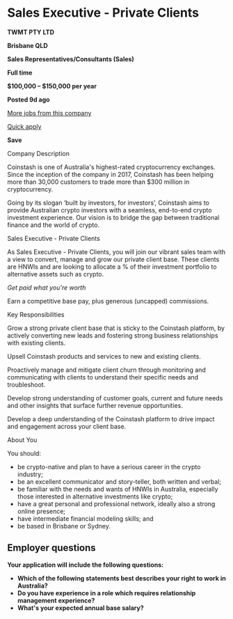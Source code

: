 # Sales Executive - Private Clients

**TWMT PTY LTD**

**Brisbane QLD**

**Sales Representatives/Consultants (Sales)**

**Full time**

**$100,000 – $150,000 per year**

**Posted 9d ago**

[More jobs from this company](https://www.seek.com.au/jobs?advertiserid=39884337)

[Quick apply](https://www.seek.com.au/job/74211209/apply?sol=fcae647cae363153c9e7a5b09fe0a458d722b7b1)

**Save**

Company Description

Coinstash is one of Australia's highest-rated cryptocurrency exchanges. Since the inception of the company in 2017, Coinstash has been helping more than 30,000 customers to trade more than $300 million in cryptocurrency.

Going by its slogan ‘built by investors, for investors’, Coinstash aims to provide Australian crypto investors with a seamless, end-to-end crypto investment experience. Our vision is to bridge the gap between traditional finance and the world of crypto.

Sales Executive - Private Clients

As Sales Executive - Private Clients, you will join our vibrant sales team with a view to convert, manage and grow our private client base. These clients are HNWIs and are looking to allocate a % of their investment portfolio to alternative assets such as crypto.

*Get paid what you're worth*

Earn a competitive base pay, plus generous (uncapped) commissions.

Key Responsibilities

Grow a strong private client base that is sticky to the Coinstash platform, by actively converting new leads and fostering strong business relationships with existing clients.

Upsell Coinstash products and services to new and existing clients.

Proactively manage and mitigate client churn through monitoring and communicating with clients to understand their specific needs and troubleshoot.

Develop strong understanding of customer goals, current and future needs and other insights that surface further revenue opportunities.

Develop a deep understanding of the Coinstash platform to drive impact and engagement across your client base.

About You

You should:

- be crypto-native and plan to have a serious career in the crypto industry;
- be an excellent communicator and story-teller, both written and verbal;
- be familiar with the needs and wants of HNWIs in Australia, especially those interested in alternative investments like crypto;
- have a great personal and professional network, ideally also a strong online presence;
- have intermediate financial modeling skills; and
- be based in Brisbane or Sydney.

## Employer questions

**Your application will include the following questions:**

* **Which of the following statements best describes your right to work in Australia?**
* **Do you have experience in a role which requires relationship management experience?**
* **What's your expected annual base salary?**
